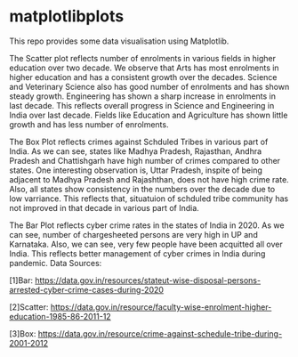 # matplotlibplots
This repo provides some data visualisation using Matplotlib.

The Scatter plot reflects number of enrolments in various fields in higher education over two decade. We observe that Arts has most enrolments in higher education and has a consistent growth over the decades. Science and Veterinary Science also has good number of enrolments and has shown steady growth. Engineering has shown a sharp increase in enrolments in last decade. This reflects overall progress in Science and Engineering in India over last decade. Fields like Education and Agriculture has shown little growth and has less number of enrolments.

The Box Plot reflects crimes against Schduled Tribes in various part of India. As we can see, states like Madhya Pradesh, Rajasthan, Andhra Pradesh and Chattishgarh have high number of crimes compared to other states. One interesting observation is, Uttar Pradesh, inspite of being adjacent to Madhya Pradesh and Rajashthan, does not have high crime rate. Also, all states show consistency in the numbers over the decade due to low varriance. This reflects that, situatuion of schduled tribe community has not improved in that decade in various part of India.

The Bar Plot reflects cyber crime rates in the states of India in 2020. As we can see, number of chargesheeted persons are very high in UP and Karnataka. Also, we can see, very few people have been acquitted all over India. This reflects better management of cyber crimes in India during pandemic.
Data Sources:


[1]Bar: https://data.gov.in/resources/stateut-wise-disposal-persons-arrested-cyber-crime-cases-during-2020

[2]Scatter: https://data.gov.in/resource/faculty-wise-enrolment-higher-education-1985-86-2011-12

[3]Box: https://data.gov.in/resource/crime-against-schedule-tribe-during-2001-2012
